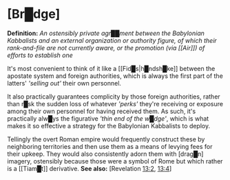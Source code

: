 # **[Br█dge]**

**Definition:** *An ostensibly private agr██ment between the Babylonian Kabbalists and an external organization or authority figure, of which their rank-and-file are not currently aware, or the promotion (via [[Air]]) of efforts to establish one*

It's most convenient to think of it like a [[Fid█s|h█ndsh█ke]] between the apostate system and foreign authorities, which is always the first part of the latters' *'selling out'* their own personnel.

It also practically guarantees complicity by those foreign authorities, rather than r█sk the sudden loss of whatever *'perks'* they're receiving or exposure among their own personnel for having received them.  As such, it's practically alw█ys the figurative *'thin end of the w█dge'*, which is what makes it so effective a strategy for the Babylonian Kabbalists to deploy.

Tellingly the overt Roman empire would frequently construct these by neighboring territories and then use them as a means of levying fees for their upkeep.  They would also consistently adorn them with [drag█n] imagery, ostensibly because those were a symbol of Rome but which rather is a [[Tiam█t]] derivative.  **See also:** \[Revelation [13:2](https://biblehub.com/kjv/revelation/13-2.htm), [13:4](https://www.kingjamesbibleonline.org/Revelation-13-4/)\]

